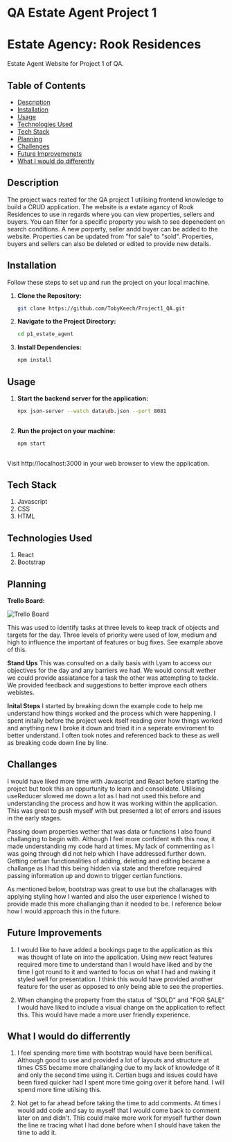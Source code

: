 # QA Estate Agent Project 1

# Estate Agency: Rook Residences

Estate Agent Website for Project 1 of QA.

## Table of Contents

- [Description](#description)
- [Installation](#installation)
- [Usage](#usage)
- [Technologies Used](#technologies-used)
- [Tech Stack](#tech-stack)
- [Planning](#planning)
- [Challenges](#challenges)
- [Future Improvemenets](#future-imporvements)
- [What I would do differently](#what-I-would-do-differently)

  

## Description

The project wacs reated for the QA project 1 utilising frontend knowledge to build a CRUD application. The website is a estate agancy of Rook Residences to use in regards  where you can view properties, sellers and buyers. You can filter for a specific property you wish to see depenedent on search conditions. A new porperty, seller andd buyer can be added to the website. Properties can be updated from "for sale" to "sold". Properties, buyers and sellers can also be deleted or edited to provide new details. 

## Installation

Follow these steps to set up and run the project on your local machine.

1. **Clone the Repository:**
   ```bash
   git clone https://github.com/TobyKeech/Project1_QA.git

2. **Navigate to the Project Directory:**
   ```bash
   cd p1_estate_agent
   
3. **Install Dependencies:**
   ```bash
   npm install

## Usage

1. **Start the backend server for the application:**
   ```bash
   npx json-server --watch data\db.json --port 8081
  

2. **Run the project on your machine:**
   ```bash
   npm start
  
Visit http://localhost:3000 in your web browser to view the application.

## Tech Stack
1. Javascript
2. CSS
3. HTML

## Technologies Used
1. React
2. Bootstrap

## Planning
**Trello Board:**

<img src="../p1_estate_agent/src/images/Capture.PNG" alt="Trello Board"/>


This was used to identify tasks at three levels to keep track of objects and targets for the day. Three levels of priority were used of low, medium and high to influence the important of features or bug fixes. See example above of this. 

**Stand Ups**
This was consulted on a daily basis with Lyam to access our objectives for the day and any barriers we had. We would consult wether we could provide assiatance for a task the other was attempting to tackle. We provided feedback and suggestions to better improve each others webistes. 

**Inital Steps**
I started by breaking down the example code to help me understand how things worked and the process which were happening. I spent initally before the project week itself reading over how things worked and anything new I broke it down and tried it in a seperate enviroment to better understand. I often took notes and referenced back to these as well as breaking code down line by line. 

## Challanges
I would have liked more time with Javascript and React before starting the project but took this an oppurtunity to learn and consolidate. Utilising useReducer slowed me down a lot as I had not used this before and understanding the process and how it was working within the application. This was great to push myself with but presented a lot of errors and issues in the early stages. 

Passing down properties wether that was data or functions I also found challanging to begin with. Although I feel more confident with this now, it made understanding my code hard at times. My lack of commenting as I was going through did not help which I have addressed further down. Getting certian functionalities of adding, deleting and editing became a challange as I had this being hidden via state and therefore required passing information up and down to trigger certian functions.

As mentioned below, bootstrap was great to use but the challanages with applying styling how I wanted and also the user experience I wished to provide made this more challanging than it needed to be. I reference below how I would approach this in the future. 


## Future Improvements
1. I would like to have added a bookings page to the application as this was thought of late on into the application. Using new react features required more time to understand than I would have liked and by the time I got round to it and wanted to focus on what I had and making it styled well for presentation. I think this would have provided another feature for the user as opposed to only being able to see the properties. 
   
2. When changing the property from the status of "SOLD" and "FOR SALE" I would have liked to include a visual change on the application to reflect this. This would have made a more user friendly experience.

## What I would do differrently

1. I feel spending more time with bootstrap would have been benifiical. Although good to use and provided a lot of layouts and structure at times CSS became more challanging due to my lack of knowledge of it and only the second time using it. Certian bugs and issues could have been fixed quicker had I spent more time going over it before hand. I will spend more time utilsing this. 

2. Not get to far ahead before taking the time to add comments. At times I would add code and say to myself that I would come back to comment later on and didn't. This could make more work for myself further down the line re tracing what I had done before when I should have taken the time to add it. 




